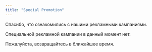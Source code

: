 ```yaml
---
title: "Special Promotion"
---
```


<div class="rules_container">
    <!-- <div class="rules_content">
        <img src="images/promotion.png" alt="promotion">
    </div> -->
    <div class="no_promotion">
        <p>Спасибо, что ознакомились с нашими рекламными кампаниями.</p>
        <p>Специальной рекламной кампании в данный момент нет.</p>
        <p>Пожалуйста, возвращайтесь в ближайшее время.</p>
    </div>
</div>